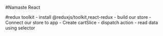 #Namaste React

#redux toolkit - install @reduxjs/toolkit,react-redux - build our store - Connect our store to app - Create cartSlice - dispatch action - read data using selector
